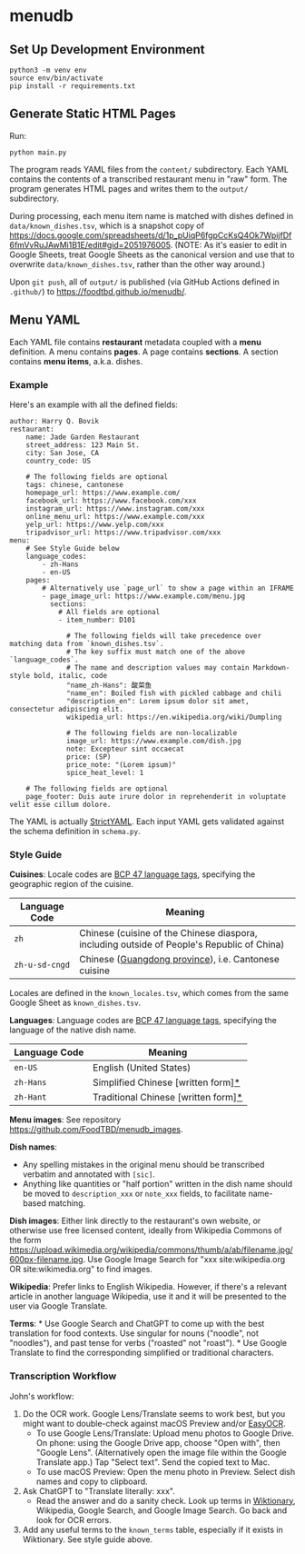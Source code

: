 # menudb

## Set Up Development Environment

    python3 -m venv env
    source env/bin/activate
    pip install -r requirements.txt

## Generate Static HTML Pages

Run:

    python main.py

The program reads YAML files from the `content/` subdirectory. Each YAML contains the contents of a transcribed restaurant menu in "raw" form. The program generates HTML pages and writes them to the `output/` subdirectory.

During processing, each menu item name is matched with dishes defined in `data/known_dishes.tsv`, which is a snapshot copy of https://docs.google.com/spreadsheets/d/1p_pUiqP6fgpCcKsQ4Ok7WpijfDf6fmVvRuJAwMi1B1E/edit#gid=2051976005. (NOTE: As it's easier to edit in Google Sheets, treat Google Sheets as the canonical version and use that to overwrite `data/known_dishes.tsv`, rather than the other way around.)

Upon `git push`, all of `output/` is published (via GitHub Actions defined in `.github/`) to https://foodtbd.github.io/menudb/.


## Menu YAML

Each YAML file contains **restaurant** metadata coupled with a **menu** definition.  A menu contains **pages**. A page contains **sections**. A section contains **menu items**, a.k.a. dishes.


### Example

Here's an example with all the defined fields:

    author: Harry Q. Bovik
    restaurant:
        name: Jade Garden Restaurant
        street_address: 123 Main St.
        city: San Jose, CA
        country_code: US

        # The following fields are optional
        tags: chinese, cantonese
        homepage_url: https://www.example.com/
        facebook_url: https://www.facebook.com/xxx
        instagram_url: https://www.instagram.com/xxx
        online_menu_url: https://www.example.com/xxx
        yelp_url: https://www.yelp.com/xxx
        tripadvisor_url: https://www.tripadvisor.com/xxx
    menu:
        # See Style Guide below
        language_codes:
            - zh-Hans
            - en-US
        pages:
            # Alternatively use `page_url` to show a page within an IFRAME
            - page_image_url: https://www.example.com/menu.jpg
              sections:
                # All fields are optional
                - item_number: D101

                  # The following fields will take precedence over matching data from `known_dishes.tsv`.
                  # The key suffix must match one of the above `language_codes`.
                  # The name and description values may contain Markdown-style bold, italic, code
                  "name_zh-Hans": 酸菜鱼
                  "name_en": Boiled fish with pickled cabbage and chili
                  "description_en": Lorem ipsum dolor sit amet, consectetur adipiscing elit.
                  wikipedia_url: https://en.wikipedia.org/wiki/Dumpling

                  # The following fields are non-localizable
                  image_url: https://www.example.com/dish.jpg
                  note: Excepteur sint occaecat
                  price: (SP)
                  price_note: "(Lorem ipsum)"
                  spice_heat_level: 1

        # The following fields are optional
        page_footer: Duis aute irure dolor in reprehenderit in voluptate velit esse cillum dolore.

The YAML is actually [StrictYAML](https://hitchdev.com/strictyaml/). Each input YAML gets validated against the schema definition in `schema.py`.


### Style Guide

**Cuisines**: Locale codes are [BCP 47 language tags](https://en.wikipedia.org/wiki/IETF_language_tag), specifying the geographic region of the cuisine.

Language Code | Meaning
----- | -----
`zh` | Chinese (cuisine of the Chinese diaspora, including outside of People's Republic of China)
`zh-u-sd-cngd` | Chinese ([Guangdong province](https://en.wikipedia.org/wiki/Guangdong)), i.e. Cantonese cuisine

Locales are defined in the `known_locales.tsv`, which comes from the same Google Sheet as `known_dishes.tsv`.

**Languages**: Language codes are [BCP 47 language tags](https://en.wikipedia.org/wiki/IETF_language_tag), specifying the language of the native dish name.

Language Code | Meaning
----- | -----
`en-US` | English (United States)
`zh-Hans` | Simplified Chinese [written form][*](https://www.loc.gov/standards/iso639-2/faq.html#23)
`zh-Hant` | Traditional Chinese [written form][*](https://www.loc.gov/standards/iso639-2/faq.html#23)

**Menu images**: See repository https://github.com/FoodTBD/menudb_images.

**Dish names**:
* Any spelling mistakes in the original menu should be transcribed verbatim and annotated with `[sic]`.
* Anything like quantities or "half portion" written in the dish name should be moved to `description_xxx` or `note_xxx` fields, to facilitate name-based matching.

**Dish images**: Either link directly to the restaurant's own website, or otherwise use free licensed content, ideally from Wikipedia Commons of the form https://upload.wikimedia.org/wikipedia/commons/thumb/a/ab/filename.jpg/600px-filename.jpg. Use Google Image Search for "xxx site:wikipedia.org OR site:wikimedia.org" to find images.

**Wikipedia**: Prefer links to English Wikipedia. However, if there's a relevant article in another language Wikipedia, use it and it will be presented to the user via Google Translate.

**Terms**:
    * Use Google Search and ChatGPT to come up with the best translation for food contexts. Use singular for nouns ("noodle", not "noodles"), and past tense for verbs ("roasted" not "roast").
    * Use Google Translate to find the corresponding simplified or traditional characters.


### Transcription Workflow

John's workflow:

1. Do the OCR work. Google Lens/Translate seems to work best, but you might want to double-check against macOS Preview and/or [EasyOCR](https://www.jaided.ai/easyocr/).
    * To use Google Lens/Translate: Upload menu photos to Google Drive. On phone: using the Google Drive app, choose "Open with", then "Google Lens". (Alternatively open the image file within the Google Translate app.) Tap "Select text". Send the copied text to Mac.
    * To use macOS Preview: Open the menu photo in Preview. Select dish names and copy to clipboard.
2. Ask ChatGPT to "Translate literally: xxx".
    * Read the answer and do a sanity check. Look up terms in [Wiktionary](https://en.wiktionary.org/), Wikipedia, Google Search, and Google Image Search. Go back and look for OCR errors.
3. Add any useful terms to the `known_terms` table, especially if it exists in Wiktionary. See style guide above.
